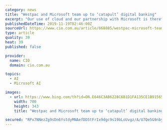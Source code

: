 ```yaml
---
category: news
title: "Westpac and Microsoft team up to ‘catapult’ digital banking"
excerpt: "Our use of cloud and our partnership with Microsoft is therefore key to our success,” Westpac Group CIO ... and increasingly use machine learning and other Azure cognitive services to support decision making and enhance customer interactions, with the goal of delivering more personalised services based on greater understanding of customer ..."
publishedDateTime: 2019-11-19T02:46:00Z
sourceUrl: https://www.cio.com.au/article/668805/westpac-microsoft-team-up-catapult-digital-banking/
type: article
quality: 39
heat: 39
published: false

provider:
  name: CIO
  domain: cio.com.au

topics:
  - AI
  - Microsoft AI

images:
  - url: https://www.bing.com/th?id=ON.E646C3AB6228C6B1D1FA135CE1B91565
    width: 700
    height: 343
    title: "Westpac and Microsoft team up to ‘catapult’ digital banking"

secured: "RPx7NNezZg9sDn6YstdyMNAefDD5tFrIx9dgc9s19bLoUvgz/A/U7Qe5G9nby4IZmepsULP0rzZwtXAYbD48EGF+Ie8ZNajbSZKL4AsdXJLi+Qq5yytpE/nQgSPVzKj432EX77qJl5X19+btkoNhVF6071gHpb/kXIUwMNeF/Ix+lnJJH41ewXnoCXq1zef5lfxJ7w2eQa/eHA6iiBky7uYu15gnd1y8g2ZiQtgi130qP/pdH6/kuloRoXBXPHQO8Cf5qA3ul0TEw2PP5kwJ0A==;6pERWTNFdDGRsUq3ou+pjQ=="
---
```


